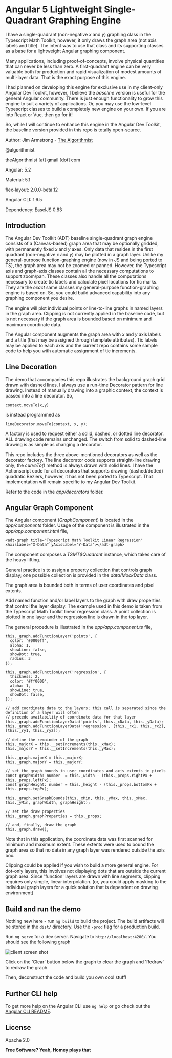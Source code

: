 # Angular 5 Lightweight Single-Quadrant Graphing Engine

I have a single-quadrant (non-negative _x_ and _y_) graphing class in the Typescript Math Toolkit, however, it only draws the graph area (not axis labels and title).  The intent was to use that class and its supporting classes as a base for a lightweight Angular graphing component.

Many applications, including proof-of-concepts, involve physical quantities that can never be less than zero.  A first-quadrant engine can be very valuable both for production and rapid visualization of modest amounts of multi-layer data.  That is the exact purpose of this engine.

I had planned on developing this engine for exclusive use in my client-only Angular Dev Toolkit, however, I believe the _baseline_ version is useful for the general Angular community.  There is just enough functionality to grow this engine to suit a variety of applications.  Or, you may use the low-level Typescript classes to build a completely new engine on your own.  If you are into React or Vue, then go for it!

So, while I will continue to enhance this engine in the Angular Dev Toolkit, the baseline version provided in this repo is totally open-source.


Author:  Jim Armstrong - [The Algorithmist]

@algorithmist

theAlgorithmist [at] gmail [dot] com

Angular: 5.2

Material: 5.1

flex-layout: 2.0.0-beta.12

Angular CLI: 1.6.5

Dependency: EaselJS 0.83


## Introduction

The Angular Dev Toolkit (ADT) baseline single-quadrant graph engine consists of a (Canvas-based) graph area that may be optionally gridded, with permanently fixed _x_ and _y_ axes.  Only data that resides in the first quadrant (non-negative _x_ and _y_) may be plotted in a graph layer.  Unlike my general-purpose function-graphing engine (now in JS and being ported to TS), the graph area may not be zoomed or panned.  However, the Typescript axis and graph-axis classes contain all the necessary computations to support zoom/pan.  These classes also handle all the computations necessary to create tic labels and calculate pixel locations for tic marks.  They are the *exact* same classes my general-purpose function-graphing engine is based on.  So, you could build advanced capability into any graphing component you desire.

The engine will plot individual points or line-to-line graphs in named layers in the graph area.  Clipping is not currently applied in the baseline code, but is not necessary if the graph area is bounded based on minimum and maximum coordinate data.

The Angular component augments the graph area with _x_ and _y_ axis labels and a title (that may be assigned through template attributes).  Tic labels may be applied to each axis and the current repo contains some sample code to help you with automatic assignment of tic increments.


## Line Decoration

The demo that accompanies this repo illustrates the background graph grid drawn with dashed lines.  I always use a run-time Decorator pattern for line drawing.  Instead of manually drawing into a graphic context, the context is passed into a line decorator.  So,

```
context.moveTo(x,y)
```

is instead programmed as

```
lineDecorator.moveTo(context, x, y);
```

A factory is used to request either a solid, dashed, or dotted line decorator.  ALL drawing code remains unchanged.  The switch from solid to dashed-line drawing is as simple as changing a decorator.

This repo includes the three above-mentioned decorators as well as the decorator factory.  The line decorator code supports straight-line drawing only; the _curveTo()_ method is always drawn with solid lines.  I have the Actionscript code for all decorators that supports drawing (dashed/dotted) quadratic Beziers, however, it has not been ported to Typescript.  That implementation will remain specific to my Angular Dev Toolkit.

Refer to the code in the _app/decorators_ folder.


## Angular Graph Component

The Angular component (_GraphComponent_) is located in the _app/components_ folder.  Usage of the component is illustrated in the _app/app.component.html_ file,

```
<adt-graph title="Typescript Math Toolkit Linear Regression" xAxisLabel="X-Data" yAxisLabel="Y-Data"></adt-graph>
``` 

The component composes a _TSMT$Quadrant_ instance, which takes care of the heavy lifting.

General practice is to assign a property collection that controls graph display; one possible collection is provided in the _data/MockData_ class.

The graph area is bounded both in terms of user coordinates and pixel extents.

Add named function and/or label layers to the graph with draw properties that control the layer display.  The example used in this demo is taken from the Typescript Math Toolkit linear regression class.  A point collection is plotted in one layer and the regression line is drawn in the top layer.

The general procedure is illustrated in the _app/app.component.ts_ file,

```
this._graph.addFunctionLayer('points', {
  color: '#0000ff',
  alpha: 1,
  showLine: false,
  showDot: true,
  radius: 3
});

this._graph.addFunctionLayer('regression', {
  thickness: 2,
  color: '#ff0000',
  alpha: 1,
  showLine: true,
  showDot: false,
});

// add coordinate data to the layers; this call is separated since the definition of a layer will often
// precede availability of coordinate data for that layer
this._graph.addFunctionLayerData('points', this._xData, this._yData);
this._graph.addFunctionLayerData('regression', [this._rx1, this._rx2], [this._ry1, this._ry2]);

// define the remainder of the graph
this._majorX = this.__setIncrements(this._xMax);
this._majorY = this.__setIncrements(this._yMax);

this._graph.majorX = this._majorX;
this._graph.majorY = this._majorY;

// set the graph bounds in user coordinates and axis extents in pixels
const graphWidth: number  = this._width - (this._props.rightPx + this._props.leftPx);
const graphHeight: number = this._height - (this._props.bottomPx + this._props.topPx);

this._graph.setGraphBounds(this._xMin, this._yMax, this._xMax, this._yMin, graphWidth, graphHeight);

// set the draw properties
this._graph.graphProperties = this._props;

// and, finally, draw the graph
this._graph.draw();
```

Note that in this application, the coordinate data was first scanned for minimum and maximum extent.  These extents were used to bound the graph area so that no data in any graph layer was rendered outside the axis box.  

Clipping could be applied if you wish to build a more general engine.  For dot-only layers, this involves not displaying dots that are outside the current graph area.  Since 'function' layers are drawn with line segments, clipping requires only simple, linear interpolation.  (or, you could apply masking to the individual graph layers for a quick solution that is dependent on drawing environment)


## Build and run the demo

Nothing new here - run `ng build` to build the project. The build artifacts will be stored in the `dist/` directory. Use the `-prod` flag for a production build.

Run `ng serve` for a dev server. Navigate to `http://localhost:4200/`.  You should see the following graph

![client screen shot](graph.png?raw=true)

Click on the 'Clear' button below the graph to clear the graph and 'Redraw' to redraw the graph.

Then, deconstruct the code and build you own cool stuff!


## Further CLI help

To get more help on the Angular CLI use `ng help` or go check out the [Angular CLI README](https://github.com/angular/angular-cli/blob/master/README.md).


License
----

Apache 2.0

**Free Software? Yeah, Homey plays that**

[//]: # (kudos http://stackoverflow.com/questions/4823468/store-comments-in-markdown-syntax)

[The Algorithmist]: <https://www.linkedin.com/in/jimarmstrong>
